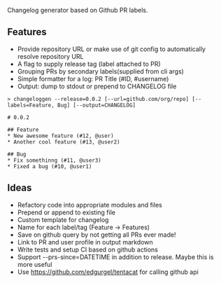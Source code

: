 Changelog generator based on Github PR labels.

## Features

- Provide repository URL or make use of git config to automatically resolve repository URL
- A flag to supply release tag (label attached to PR)
- Grouping PRs by secondary labels(supplied from cli args)
- Simple formatter for a log: PR Title (#ID, #username)
- Output: dump to stdout or prepend to CHANGELOG file

```
> changeloggen --release=0.0.2 [--url=github.com/org/repo] [--labels=Feature, Bug] [--output=CHANGELOG]

# 0.0.2

## Feature
* New awesome feature (#12, @user)
* Another cool feature (#13, @user2)

## Bug
* Fix somethinng (#11, @user3)
* Fixed a bug (#10, @user1)
```

## Ideas

- Refactory code into appropriate modules and files
- Prepend or append to existing file
- Custom template for changelog
- Name for each label/tag (Feature -> Features)
- Save on github query by not getting all PRs ever made!
- Link to PR and user profile in output markdown
- Write tests and setup CI based on github actions
- Support --prs-since=DATETIME in addition to release. Maybe this is more useful
- Use https://github.com/edgurgel/tentacat for calling github api